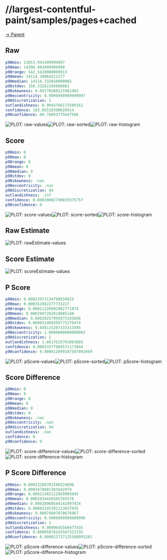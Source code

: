 
# //largest-contentful-paint/samples/pages+cached

[→ Parent](../..)


## Raw


```yaml
p90min: 13853.941499999997
p90max: 14396.483499999998
p90range: 542.5420000000013
p90mean: 14114.34864521277
p90median: 14116.332650000002
p90stdev: 150.33262345689863
p90skewness: 0.09770260121981403
p90eccentricity: 0.9999999999999997
p90discretization: 1
outlandishness: 0.9944766172509161
confidence: 193.85518390026914
p90confidence: 60.78093775647566

```

![PLOT: raw-values](./raw/values.svg)![PLOT: raw-sorted](./raw/sorted.svg)![PLOT: raw-histogram](./raw/histogram.svg)
## Score


```yaml
p90min: 0
p90max: 0
p90range: 0
p90mean: 0
p90median: 0
p90stdev: 0
p90skewness: .nan
p90eccentricity: .nan
p90discretization: 94
outlandishness: .inf
confidence: 0.00039002790835975757
p90confidence: 0

```

![PLOT: score-values](./score/values.svg)![PLOT: score-sorted](./score/sorted.svg)![PLOT: score-histogram](./score/histogram.svg)
## Raw Estimate

![PLOT: rawEstimate-values](./rawEstimate/values.svg)
## Score Estimate

![PLOT: scoreEstimate-values](./scoreEstimate/values.svg)
## P Score


```yaml
p90min: 0.00023972134790550825
p90max: 0.000352982277733227
p90range: 0.00011326092982771874
p90mean: 0.0002947202019085148
p90median: 0.00029257995075193666
p90stdev: 0.000031409356775276474
p90skewness: 0.036115207333313505
p90eccentricity: 1.0000000000000002
p90discretization: 1
outlandishness: 1.6617625701063685
confidence: 0.00033377984571173044
p90confidence: 0.000012699107587092469

```

![PLOT: pScore-values](./pScore/values.svg)![PLOT: pScore-sorted](./pScore/sorted.svg)![PLOT: pScore-histogram](./pScore/histogram.svg)
## Score Difference


```yaml
p90min: 0
p90max: 0
p90range: 0
p90mean: 0
p90median: 0
p90stdev: 0
p90skewness: .nan
p90eccentricity: .nan
p90discretization: 94
outlandishness: .nan
confidence: 0
p90confidence: 0

```

![PLOT: score-difference-values](./score-difference/values.svg)![PLOT: score-difference-sorted](./score-difference/sorted.svg)![PLOT: score-difference-histogram](./score-difference/histogram.svg)
## P Score Difference


```yaml
p90min: 0.00023298701596524696
p90max: 0.0003470081365642974
p90range: 0.00011402112059905045
p90mean: 0.0002934436565705576
p90median: 0.00028960544142997424
p90stdev: 0.00003145392113037935
p90skewness: 0.00974607878676967
p90eccentricity: 0.9999999999999996
p90discretization: 1
outlandishness: 0.9099645560477435
confidence: 0.00005876243567313335
p90confidence: 0.000012717125388095201

```

![PLOT: pScore-difference-values](./pScore-difference/values.svg)![PLOT: pScore-difference-sorted](./pScore-difference/sorted.svg)![PLOT: pScore-difference-histogram](./pScore-difference/histogram.svg)